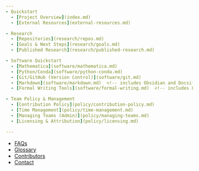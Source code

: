 ```yaml
---
- Quickstart
  - [Project Overview](index.md)
  - [External Resources](external-resources.md)

- Research
  - [Repositories](research/repos.md)
  - [Goals & Next Steps](research/goals.md)
  - [Published Research](research/published-research.md)

- Software Quickstart
  - [Mathematica](software/mathematica.md)
  - [Python/Conda](software/python-conda.md)
  - [Git/GitHub (Version Control)](software/git.md)
  - [Markdown](software/markdown.md)  <!-- includes Obsidian and Docsify -->
  - [Formal Writing Tools](software/formal-writing.md)  <!-- includes Overleaf and JabRef -->

- Team Policy & Management
  - [Contribution Policy](policy/contribution-policy.md)
  - [Time Management](policy/time-management.md)
  - [Managing Teams (Admin)](policy/managing-teams.md)
  - [Licensing & Attribution](policy/licensing.md)

---
```


- [FAQs](faqs.md)
- [Glossary](glossary.md)
- [Contributors](contributors.md)
- [Contact](contact.md)
